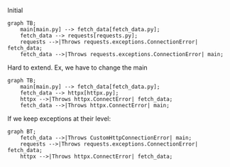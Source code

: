 Initial
```mermaid
graph TB;
    main[main.py] --> fetch_data[fetch_data.py];
    fetch_data --> requests[requests.py];
    requests -->|Throws requests.exceptions.ConnectionError| fetch_data;
    fetch_data -->|Throws requests.exceptions.ConnectionError| main;
```

Hard to extend. Ex, we have to change the main

```mermaid
graph TB;
    main[main.py] --> fetch_data[fetch_data.py];
    fetch_data --> httpx[httpx.py];
    httpx -->|Throws httpx.ConnectError| fetch_data;
    fetch_data -->|Throws httpx.ConnectError| main;
```

If we keep exceptions at their level:
```mermaid
graph BT;
    fetch_data -->|Throws CustomHttpConnectionError| main;
    requests -->|Throws requests.exceptions.ConnectionError| fetch_data;
    httpx -->|Throws httpx.ConnectError| fetch_data;
```